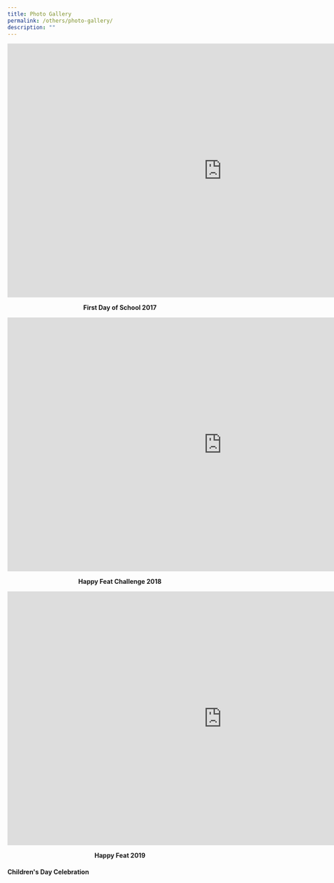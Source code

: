 ```yaml
---
title: Photo Gallery
permalink: /others/photo-gallery/
description: ""
---
```

<iframe src="https://docs.google.com/presentation/d/e/2PACX-1vRp9_WKR9R0yT25x9ZS5wW93aqh85QGppGpdhAqc4SexcEk-fnQPFRqd2DhS8KX-MAST11KvyBg4-ms/embed?start=false&loop=false&delayms=10000" frameborder="0" width="960" height="569" allowfullscreen="true"></iframe>
<p style="text-align: center;"><strong>First Day of School 2017</strong></p>
<iframe src="https://docs.google.com/presentation/d/e/2PACX-1vQXIrBa2wdq1RtQ5sv6mr5JNNHUdAIUW5ZQ2Ir5t2Z2wCCluRMZ8yE02bT9Li8drx-ycF3twJbRQVL7/embed?start=false&loop=false&delayms=10000" frameborder="0" width="960" height="569" allowfullscreen="true"></iframe>
<p style="text-align: center;"><strong>Happy Feat Challenge 2018</strong></p>
<iframe src="https://docs.google.com/presentation/d/e/2PACX-1vQXtll6qxOjHaIgys9VzDWgWHUeU4NG1KulagVT0JTU4zdgcbaCPkHvw9nPyCoAt7OKHfpSiYEL2-nh/embed?start=false&loop=false&delayms=10000" frameborder="0" width="960" height="569" allowfullscreen="true"></iframe>
<p style="text-align: center;"><strong>Happy Feat 2019</strong></p>
<h4><strong>Children's Day Celebration</strong></h4>